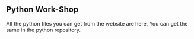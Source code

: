 ## Python Work-Shop
All the python files you can get from the website are here, You can get the same in the python repository.
